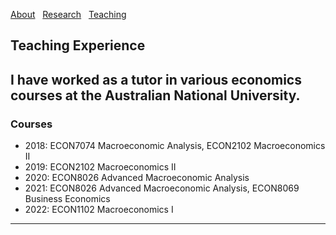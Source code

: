 [About](/About) &nbsp; [Research](/index) &nbsp; [Teaching](/Teaching)

## Teaching Experience

I have worked as a tutor in various economics courses at the Australian National University.
---

### Courses

* 2018: ECON7074 Macroeconomic Analysis, ECON2102 Macroeconomics II
* 2019: ECON2102 Macroeconomics II
* 2020: ECON8026 Advanced Macroeconomic Analysis
* 2021: ECON8026 Advanced Macroeconomic Analysis, ECON8069 Business Economics
* 2022: ECON1102 Macroeconomics I

---

